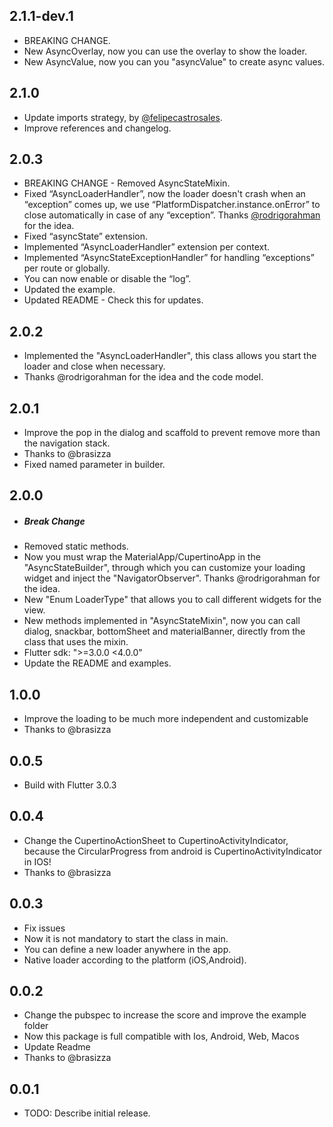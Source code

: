 ## 2.1.1-dev.1
- BREAKING CHANGE.
- New AsyncOverlay, now you can use the overlay to show the loader.
- New AsyncValue, now you can you "asyncValue" to create async values.

## 2.1.0
- Update imports strategy, by [@felipecastrosales](https://github.com/felipecastrosales).
- Improve references and changelog.

## 2.0.3
- BREAKING CHANGE - Removed AsyncStateMixin.
- Fixed “AsyncLoaderHandler”, now the loader doesn't crash when an “exception” comes up, we use “PlatformDispatcher.instance.onError” to close automatically in case of any “exception”. Thanks [@rodrigorahman](https://github.com/rodrigorahman) for the idea.
- Fixed “asyncState” extension.
- Implemented “AsyncLoaderHandler” extension per context.
- Implemented “AsyncStateExceptionHandler” for handling “exceptions” per route or globally.
- You can now enable or disable the “log”.
- Updated the example.
- Updated README - Check this for updates.

## 2.0.2
- Implemented the  "AsyncLoaderHandler", this class allows you start the loader and close when necessary.
- Thanks @rodrigorahman for the idea and the code model.

## 2.0.1
- Improve the pop in the dialog and scaffold to prevent remove more than the navigation stack. 
- Thanks to @brasizza
- Fixed named parameter in builder.

## 2.0.0

- ##### Break Change
- Removed static methods.
- Now you must wrap the MaterialApp/CupertinoApp in the "AsyncStateBuilder", through which you can customize your loading widget and inject the "NavigatorObserver". Thanks @rodrigorahman for the idea.
- New "Enum LoaderType" that allows you to call different widgets for the view.
- New methods implemented in "AsyncStateMixin", now you can call dialog, snackbar, bottomSheet and materialBanner, directly from the class that uses the mixin.
- Flutter sdk: ">=3.0.0 <4.0.0"
- Update the README and examples.

## 1.0.0

- Improve the loading to be much more independent and customizable
- Thanks to @brasizza

## 0.0.5

- Build with Flutter 3.0.3

## 0.0.4

- Change the CupertinoActionSheet to CupertinoActivityIndicator, because the CircularProgress from android is CupertinoActivityIndicator in IOS!
- Thanks to @brasizza

## 0.0.3

- Fix issues
- Now it is not mandatory to start the class in main.
- You can define a new loader anywhere in the app.
- Native loader according to the platform (iOS,Android).

## 0.0.2

- Change the pubspec to increase the score and improve the example folder
- Now this package is full compatible with Ios, Android, Web, Macos
- Update Readme
- Thanks to @brasizza

## 0.0.1

- TODO: Describe initial release.
